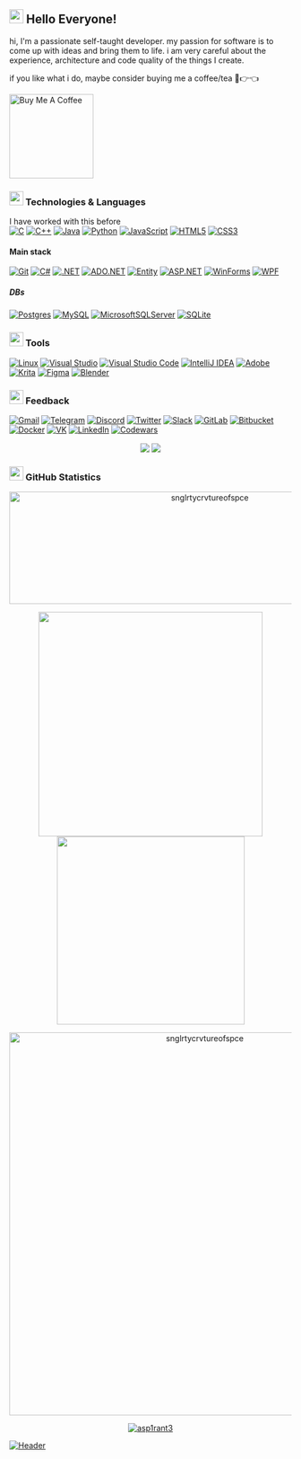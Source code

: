 ## <img src="https://github.com/snglrtycrvtureofspce/snglrtycrvtureofspce/blob/main/assets/yodasmile.gif" width="25px"> Hello Everyone!
hi, I'm a passionate self-taught developer. my passion for software is to come up with ideas and bring them to life. i am very careful about the experience, architecture and code quality of the things I create.

if you like what i do, maybe consider buying me a coffee/tea 🥺👉👈

<a href="https://www.buymeacoffee.com/snglrtycrv" target="_blank"><img src="https://cdn.buymeacoffee.com/buttons/v2/default-red.png" alt="Buy Me A Coffee" width="150" ></a>
### <img src="https://github.com/jglovier/gifs/blob/gh-pages/done/hand-wipe.gif" width="25px"> Technologies & Languages
I have worked with this before<br>
[![C](https://img.shields.io/badge/c-%2300599C.svg?style=for-the-badge&logo=c&logoColor=white)](https://en.wikipedia.org/wiki/C_(programming_language))
[![C++](https://img.shields.io/badge/c++-%2300599C.svg?style=for-the-badge&logo=c%2B%2B&logoColor=white)](https://wikipedia.org/wiki/C%2B%2B)
[![Java](https://img.shields.io/badge/java-%23ED8B00.svg?style=for-the-badge&logo=java&logoColor=white)](https://wikipedia.org/wiki/Java)
[![Python](https://img.shields.io/badge/python-3670A0?style=for-the-badge&logo=python&logoColor=ffdd54)](https://wikipedia.org/wiki/Python_(programming_language))
[![JavaScript](https://img.shields.io/badge/javascript-%23323330.svg?style=for-the-badge&logo=javascript&logoColor=%23F7DF1E)](https://en.wikipedia.org/wiki/JavaScript)
[![HTML5](https://img.shields.io/badge/html5-%23E34F26.svg?style=for-the-badge&logo=html5&logoColor=white)](https://wikipedia.org/wiki/HTML5)
[![CSS3](https://img.shields.io/badge/css3-%231572B6.svg?style=for-the-badge&logo=css3&logoColor=white)](https://wikipedia.org/wiki/CSS)
#### Main stack
[![Git](https://img.shields.io/badge/git-%23F05033.svg?style=for-the-badge&logo=git&logoColor=white)](https://wikipedia.org/wiki/Git)
[![C#](https://img.shields.io/badge/c%23-%23239120.svg?style=for-the-badge&logo=c-sharp&logoColor=white)](https://wikipedia.org/wiki/C_Sharp_(programming_language))
[![.NET](https://img.shields.io/badge/.NET-5C2D91?style=for-the-badge&logo=.net&logoColor=white)](https://wikipedia.org/wiki/.NET)
[![ADO.NET](https://img.shields.io/badge/ADO.NET-5C2D91?style=for-the-badge&logo=ADO.NET&logoColor=white)](https://wikipedia.org/wiki/ADO.NET)
[![Entity](https://img.shields.io/badge/Entity-000000.svg?style=for-the-badge&logo=Entity&logoColor=white)](https://wikipedia.org/wiki/Entity_Framework)
[![ASP.NET](https://img.shields.io/badge/ASP.NET-%2300599C?style=for-the-badge&logo=ASP.NET&logoColor=white)](https://wikipedia.org/wiki/ASP.NET)
[![WinForms](https://img.shields.io/badge/WinForms-2CA5E0?style=for-the-badge&logo=WinForms&logoColor=white)](https://wikipedia.org/wiki/Windows_Forms)
[![WPF](https://img.shields.io/badge/WPF-%2300599C?style=for-the-badge&logo=WPF&logoColor=white)](https://en.wikipedia.org/wiki/Windows_Presentation_Foundation)

##### DBs
[![Postgres](https://img.shields.io/badge/postgres-%23316192.svg?style=for-the-badge&logo=postgresql&logoColor=white)](https://wikipedia.org/wiki/PostgreSQL)
[![MySQL](https://img.shields.io/badge/mysql-%2300f.svg?style=for-the-badge&logo=mysql&logoColor=white)](https://wikipedia.org/wiki/SQL)
[![MicrosoftSQLServer](https://img.shields.io/badge/Microsoft%20SQL%20Sever-CC2927?style=for-the-badge&logo=microsoft%20sql%20server&logoColor=white)](https://en.wikipedia.org/wiki/Microsoft_SQL_Server)
[![SQLite](https://img.shields.io/badge/sqlite-%2307405e.svg?style=for-the-badge&logo=sqlite&logoColor=white)](https://wikipedia.org/wiki/SQLite)

### <img src="https://github.com/snglrtycrvtureofspce/snglrtycrvtureofspce/blob/main/assets/cockroach.gif" width="25px"> Tools

[![Linux](https://img.shields.io/badge/Linux-FCC624?style=for-the-badge&logo=linux&logoColor=black)](https://wikipedia.org/wiki/Linux)
[![Visual Studio](https://img.shields.io/badge/Visual%20Studio-5C2D91.svg?style=for-the-badge&logo=visual-studio&logoColor=white)](https://wikipedia.org/wiki/Microsoft_Visual_Studio)
[![Visual Studio Code](https://img.shields.io/badge/Visual%20Studio%20Code-0078d7.svg?style=for-the-badge&logo=visual-studio-code&logoColor=white)](https://wikipedia.org/wiki/Visual_Studio_Code)
[![IntelliJ IDEA](https://img.shields.io/badge/IntelliJIDEA-000000.svg?style=for-the-badge&logo=intellij-idea&logoColor=white)](https://wikipedia.org/wiki/IntelliJ_IDEA)
[![Adobe](https://img.shields.io/badge/adobe-%23FF0000.svg?style=for-the-badge&logo=adobe&logoColor=white)](https://wikipedia.org/wiki/List_of_Adobe_software)
[![Krita](https://img.shields.io/badge/Krita-203759?style=for-the-badge&logo=krita&logoColor=EEF37B)](https://wikipedia.org/wiki/Krita)
[![Figma](https://img.shields.io/badge/figma-%23F24E1E.svg?style=for-the-badge&logo=figma&logoColor=white)](https://wikipedia.org/wiki/Figma_(software))
[![Blender](https://img.shields.io/badge/blender-%23F5792A.svg?style=for-the-badge&logo=blender&logoColor=white)](https://wikipedia.org/wiki/Blender_(software))

### <img src="https://github.com/snglrtycrvtureofspce/snglrtycrvtureofspce/blob/main/assets/idk.gif" width="25px"> Feedback

[![Gmail](https://img.shields.io/badge/Gmail-D14836?style=for-the-badge&logo=gmail&logoColor=white)](https://mailhide.io/e/6QYbi6eC)
[![Telegram](https://img.shields.io/badge/Telegram-2CA5E0?style=for-the-badge&logo=telegram&logoColor=white)](https://t.me/snglrtycrvtureofspce)
[![Discord](https://img.shields.io/badge/Discord-%235865F2.svg?style=for-the-badge&logo=discord&logoColor=white)](https://discord.com/users/318032796088008706)
[![Twitter](https://img.shields.io/badge/Twitter-%231DA1F2.svg?style=for-the-badge&logo=Twitter&logoColor=white)](https://twitter.com/snglrtycrv)
[![Slack](https://img.shields.io/badge/Slack-4A154B?style=for-the-badge&logo=slack&logoColor=white)](https://snglrtycrvtureofspce.slack.com/)
[![GitLab](https://img.shields.io/badge/gitlab-%23181717.svg?style=for-the-badge&logo=gitlab&logoColor=white)](https://gitlab.com/snglrtycrvtureofspce)
[![Bitbucket](https://img.shields.io/badge/bitbucket-%230047B3.svg?style=for-the-badge&logo=bitbucket&logoColor=white)](https://bitbucket.org/snglrtycrvtureofspce/)
[![Docker](https://img.shields.io/badge/docker-%230db7ed.svg?style=for-the-badge&logo=docker&logoColor=white)](https://hub.docker.com/u/snglrtycrvtureofspce)
[![VK](https://img.shields.io/badge/-VK-4682B4?style=for-the-badge&logo=VK)](https://vk.com/snglrtycrvtureofspce)
[![LinkedIn](https://img.shields.io/badge/linkedin-%230077B5.svg?style=for-the-badge&logo=linkedin&logoColor=white)](https://www.linkedin.com/in/snglrtycrvtureofspce)
[![Codewars](https://img.shields.io/badge/Codewars-B1361E?style=for-the-badge&logo=codewars&logoColor=grey)](https://www.codewars.com/users/snglrtycrvtureofspce)

<p align="center"><img src="https://www.codewars.com/users/snglrtycrvtureofspce/badges/micro" hspace="2" vspace="2"><img src="https://visitor-badge.glitch.me/badge?page_id=snglrtycrvtureofspce.visitor-badge&color=5194f0" hspace="2" vspace="2"></p>

### <img src="https://github.com/snglrtycrvtureofspce/snglrtycrvtureofspce/blob/main/assets/PepeDisco.gif" width="25px"> GitHub Statistics

<p align="center"><img width = "700px" img height="200em" src="https://github-profile-summary-cards.vercel.app/api/cards/profile-details?username=snglrtycrvtureofspce&theme=tokyonight" alt="snglrtycrvtureofspce" align = "center"/></p>

<p align="center">
  <tr> 
      <td><img width="400px" align="center" src="https://github-readme-stats.vercel.app/api?username=snglrtycrvtureofspce&show_icons=true&theme=tokyonight" /></td>
      <td><img width="335px" align= "center"src="https://github-readme-stats.vercel.app/api/top-langs/?username=snglrtycrvtureofspce&layout=compact&theme=tokyonight" /></td>
  </tr>
</p>

<p align="center">
<tr>
<td><img width="682px" img src="https://github-readme-streak-stats.herokuapp.com/?user=snglrtycrvtureofspce&theme=black-ice&hide_border=true&stroke=0000&background=0D1117&ring=e05397&fire=e05397&currStreakLabel=e05397" alt="snglrtycrvtureofspce"/></td>
</tr>
</p>

<p align="center">
<tr>
<td><a href="#"><src="https://activity-graph.herokuapp.com/graph?username=snglrtycrvtureofspce&bg_color=0D1117&color=e05397&line=e05397&point=FFFFFF&hide_border=true&"/></a></td>
</tr>
</p>

<p align="center"> <a href="https://github.com/snglrtycrvtureofspce"><img src="https://github-profile-trophy.vercel.app/?username=snglrtycrvtureofspce&margin-w=5&theme=radical" alt="asp1rant3" /></a></p>



[![Header](https://github.com/snglrtycrvtureofspce/snglrtycrvtureofspce/blob/main/assets/header.png)](https://github.com/snglrtycrvtureofspce)
